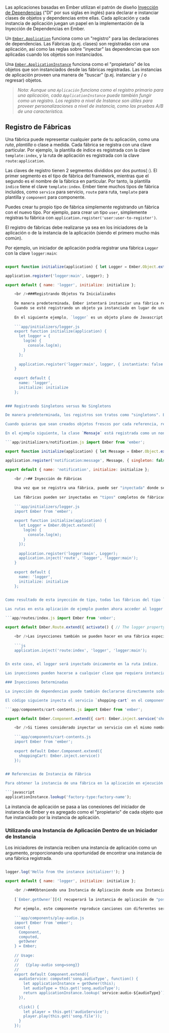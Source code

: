 Las aplicaciones basadas en Ember utilizan el patrón de diseño [Inyección de Dependencias](https://en.wikipedia.org/wiki/Dependency_injection) ("DI" por sus siglas en inglés) para declarar e instanciar clases de objetos y dependencias entre ellas. Cada aplicación y cada instancia de aplicación juegan un papel en la implementación de la Inyección de Dependencias en Ember.

Un [`Ember.Application`](http://emberjs.com/api/classes/Ember.Application.html) funciona como un "registro" para las declaraciones de dependencias. Las Fábricas (p.ej. clases) son registradas con una aplicación, así como las reglas sobre "inyectar" las dependencias que son aplicadas cuando los objetos son instanciados.

Una [`Ember.ApplicationInstance`](http://emberjs.com/api/classes/Ember.ApplicationInstance.html) funciona como el "propietario" de los objetos que son instanciados desde las fábricas registradas. Las instancias de aplicación proveen una manera de "buscar" (p.ej. instanciar y / o regresar) objetos.

> *Nota: Aunque una `Aplicación` funciona como el registro primario para una aplicación, cada `ApplicationInstance` puede también fungir como un registro. Los registro a nivel de Instance son útiles para proveer personalizaciones a nivel de instancia, como las pruebas A/B de una característica.*

## Registro de Fábricas

Una fábrica puede representar cualquier parte de tu aplicación, como una *ruta*, *plantilla* o clase a medida. Cada fábrica se registra con una clave particular. Por ejemplo, la plantilla de índice es registrada con la clave `template:index`, y la ruta de aplicación es registrada con la clave `route:application`.

Las claves de registro tienen 2 segmentos divididos por dos puntos(`:`). El primer segmento es el tipo de fábrica del framework, mientras que el segundo es el nombre de la fábrica en particular. Por tanto, la plantilla `índice` tiene el clave `template:index`. Ember tiene muchos tipos de fábrica incluidos, como `service` para servicio, `route` para ruta, `template` para plantilla y `component` para componente.

Puedes crear tu propio tipo de fábrica simplemente registrando un fábrica con el nuevo tipo. Por ejemplo, para crear un tipo `user`, simplemente registras tu fábrica con `application.register('user:user-to-register')`.

El registro de fábricas debe realizarse ya sea en los iniciadores de la aplicación o de la instancia de la aplicación (siendo el primero mucho más común).

Por ejemplo, un iniciador de aplicación podría registrar una fábrica `Logger` con la clave `logger:main`:

```app/initializers/logger.js import Ember from 'ember';

export function initialize(application) { let Logger = Ember.Object.extend({ log(m) { console.log(m); } });

application.register('logger:main', Logger); }

export default { name: 'logger', initialize: initialize };

    <br />###Registrando Objetos Ya Inicializados
    
    De manera predeterminada, Ember intentará instanciar una fábrica registrada cuando sea buscada.
    Cuando se esté registrando un objeto ya instanciado en lugar de una clase, utiliza la opción `instantiate: false` para evitar intentar re-instanciarlo durante las búsquedas.
    
    En el siguiente ejemplo, `logger` es un objeto plano de Javascript que debería ser retornado "tal cual", cuando se busca:
    
    ```app/initializers/logger.js
    export function initialize(application) {
      let logger = {
        log(m) {
          console.log(m);
        }
      };
    
      application.register('logger:main', logger, { instantiate: false });
    }
    
    export default {
      name: 'logger',
      initialize: initialize
    };
    

### Registrando Singletons versus No Singletons

De manera predeterminada, los registros son tratos como "singletons". Esto simplemente significa que una instancia será creada cuando sea referenciada por primera vez, y esta misma instancia será cacheada y retornada en referencias subsecuentes.

Cuando quieras que sean creados objetos frescos por cada referencia, registra tus fábricas como non-singletons utilizando la opción `singleton: false`.

En el ejemplo siguiente, la clase `Mensaje` está registrada como un non-singleton:

```app/initializers/notification.js import Ember from 'ember';

export function initialize(application) { let Message = Ember.Object.extend({ text: '' });

application.register('notification:message', Message, { singleton: false }); }

export default { name: 'notification', initialize: initialize };

    <br />## Inyección de Fábricas
    
    Una vez que se registra una fábrica, puede ser "inyectada" donde se necesite.
    
    Las fábricas pueden ser inyectadas en "tipos" completos de fábricas con *inyecciones de tipo*. For example:
    
    ```app/initializers/logger.js
    import Ember from 'ember';
    
    export function initialize(application) {
      let Logger = Ember.Object.extend({
        log(m) {
          console.log(m);
        }
      });
    
      application.register('logger:main', Logger);
      application.inject('route', 'logger', 'logger:main');
    }
    
    export default {
      name: 'logger',
      initialize: initialize
    };
    

Como resultado de esta inyección de tipo, todas las fábricas del tipo `route` serán instanciadas con la propiedad `logger` inyectada. El valor de `logger` vendrá de la fábrica nombrada `logger:main`.

Las rutas en esta aplicación de ejemplo pueden ahora acceder al logger inyectado:

```app/routes/index.js import Ember from 'ember';

export default Ember.Route.extend({ activate() { // The logger property is injected into all routes this.get('logger').log('Entered the index route!'); } });

    <br />Las inyecciones también se pueden hacer en una fábrica específica utilizando su llave completa:
    
    ```js
    application.inject('route:index', 'logger', 'logger:main');
    

En este caso, el logger será inyectado únicamente en la ruta índice.

Las inyecciones pueden hacerse a cualquier clase que requiera instanciarse. Esto incluye todas las clases mayores del framework Ember, como 'components', 'helpers', 'routes' y el 'router'.

### Inyecciones Determinadas

La inyección de dependencias puede también declararse directamente sobre las clases de Ember utilizando `Ember.inject`. A la fecha, `Ember.inject` realiza la inyección a los controladores (a través de `Ember.inject.controller`) y servicios (a través de `Ember.inject.service`).

El código siguiente inyecta el servicio `shopping-cart` en el componente `cart-contents` como la propiedad `cart`:

```app/components/cart-contents.js import Ember from 'ember';

export default Ember.Component.extend({ cart: Ember.inject.service('shopping-cart') });

    <br />Si tienes considerado inyectar un servicio con el mismo nombre que la propiedad, simplemente deja el nombre del servicio (se utilizará la versión con guiones del nombre):
    
    ```app/components/cart-contents.js
    import Ember from 'ember';
    
    export default Ember.Component.extend({
      shoppingCart: Ember.inject.service()
    });
    

## Referencias de Instancia de Fábrica

Para obtener la instancia de una fábrica en la aplicación en ejecución puedes llamar al método [`lookup`](http://emberjs.com/api/classes/Ember.ApplicationInstance.html#method_lookup) en una instancia de aplicación. Este método recibe una cadena para identificar una fábrica y regresar el objeto apropiado.

```javascript
applicationInstance.lookup('factory-type:factory-name');
```

La instancia de aplicación se pasa a las conexiones del iniciador de instancia de Ember y es agregado como el "propietario" de cada objeto que fue instanciado por la instancia de aplicación.

### Utilizando una Instancia de Aplicación Dentro de un Iniciador de Instancia

Los iniciadores de instancia reciben una instancia de aplicación como un argumento, proporcionando una oportunidad de encontrar una instancia de una fábrica registrada.

```app/instance-initializers/logger.js export function initialize(applicationInstance) { let logger = applicationInstance.lookup('logger:main');

logger.log('Hello from the instance initializer!'); }

export default { name: 'logger', initialize: initialize };

    <br />###Obteniendo una Instancia de Aplicación desde una Instancia de Fábrica
    
    [`Ember.getOwner`][4] recuperará la instancia de aplicación de "posee" un objeto. Esto significa que los objetos del framework como 'components', 'helpers' y 'routes' pueden usar [`Ember.getOwner`][4] para realizar búsquedas a través de su instancia de aplicación en tiempo de ejecución.
    
    Por ejemplo, este componente reproduce canciones con diferentes servicios de audio basados en un `audioType` de una canción.
    
    ```app/components/play-audio.js
    import Ember from 'ember';
    const {
      Component,
      computed,
      getOwner
    } = Ember;
    
    // Usage:
    //
    //   {{play-audio song=song}}
    //
    export default Component.extend({
      audioService: computed('song.audioType', function() {
        let applicationInstance = getOwner(this);
        let audioType = this.get('song.audioType');
        return applicationInstance.lookup(`service:audio-${audioType}`);
      }),
    
      click() {
        let player = this.get('audioService');
        player.play(this.get('song.file'));
      }
    });